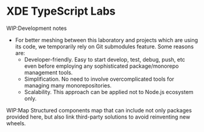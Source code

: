 # XDE TypeScript Labs

WIP:Development notes
- For better meshing between this laboratory and projects which are using its code, we temporarily
  rely on Git submodules feature. Some reasons are:
  - Developer-friendly. Easy to start develop, test, debug, push, etc even before employing any 
    sophisticated package/monorepo management tools.
  - Simplification. No need to involve overcomplicated tools for managing many monorepositories.
  - Scalability. This approach can be applied not to Node.js ecosystem only.

WIP:Map
Structured components map that can include not only packages provided here, but also link
third-party solutions to avoid reinventing new wheels.
